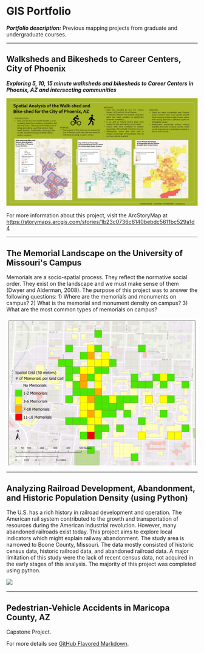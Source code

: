 # GIS Portfolio

***Portfolio description:*** Previous mapping projects from graduate and undergraduate courses. 

---

## Walksheds and Bikesheds to Career Centers, City of Phoenix

***Exploring 5, 10, 15 minute walksheds and bikesheds to Career Centers in Phoenix, AZ and intersecting communities***

<img src="images/Presentation1.png?raw=true"/>

For more information about this project, visit the ArcStoryMap at
https://storymaps.arcgis.com/stories/1b23c0736c6140bebdc5611bc529a1d4

---

## The Memorial Landscape on the University of Missouri's Campus

Memorials are a socio-spatial process. They reflect the normative social order. They exist on the landscape and we must make sense of them (Dwyer and Alderman, 2008). The purpose of this project was to answer the following questions: 1) Where are the memorials and monuments on campus? 2) What is the memorial and monument density on campus? 3) What are the most common types of memorials on campus?

<img src="images/SpatialGrid.png?raw=true"/>

---

## Analyzing Railroad Development, Abandonment, and Historic Population Density (using Python)

The U.S. has a rich history in railroad development and operation.  The American rail system contributed to the growth and transportation of resources during the American industrial revolution.  However, many abandoned railroads exist today.  This project aims to explore local indicators which might explain railway abandonment.  The study area is narrowed to Boone County, Missouri.  The data mostly consisted of historic census data, historic railroad data, and abandoned railroad data.  A major limitation of this study were the lack of recent census data, not acquired in the early stages of this analysis.   The majority of this project was completed using python. 

<img src="images/Population Density and Rail Abandonment Boone County, MO (1810-present).png?raw=true"/>

---

## Pedestrian-Vehicle Accidents in Maricopa County, AZ

Capstone Project. 

For more details see [GitHub Flavored Markdown](https://guides.github.com/features/mastering-markdown/).
